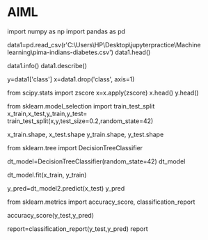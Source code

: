 # AIML

import numpy as np
import pandas as pd

data1=pd.read_csv(r'C:\Users\HP\Desktop\jupyterpractice\Machine learning\pima-indians-diabetes.csv')
data1.head()

data1.info()
data1.describe()

y=data1['class']
x=data1.drop('class', axis=1)

from scipy.stats import zscore
x=x.apply(zscore)
x.head()
y.head()

from sklearn.model_selection import train_test_split
x_train,x_test,y_train,y_test= train_test_split(x,y,test_size=0.2,random_state=42)

x_train.shape, x_test.shape
y_train.shape, y_test.shape

from sklearn.tree import DecisionTreeClassifier

dt_model=DecisionTreeClassifier(random_state=42)
dt_model

dt_model.fit(x_train, y_train)

y_pred=dt_model2.predict(x_test)
y_pred

from sklearn.metrics import accuracy_score, classification_report

accuracy_score(y_test,y_pred)

report=classification_report(y_test,y_pred)
report
